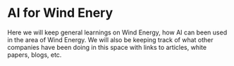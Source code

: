 # AI for Wind Enery
Here we will keep general learnings on Wind Energy, how AI can been used in the area of Wind Energy. We will also be keeping track of what other companies have been doing in this space with links to articles, white papers, blogs, etc.

## 
